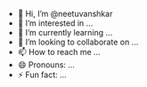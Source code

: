 - 👋 Hi, I’m @neetuvanshkar
- 👀 I’m interested in ...
- 🌱 I’m currently learning ...
- 💞️ I’m looking to collaborate on ...
- 📫 How to reach me ...
- 😄 Pronouns: ...
- ⚡ Fun fact: ...

<!---
neetuvanshkar/neetuvanshkar is a ✨ special ✨ repository because its `README.md` (this file) appears on your GitHub profile.
You can click the Preview link to take a look at your changes.
--->
